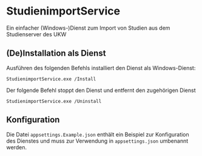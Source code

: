 # StudienimportService

Ein einfacher (Windows-)Dienst zum Import von Studien aus dem Studienserver des UKW

## (De)Installation als Dienst

Ausführen des folgenden Befehls installiert den Dienst als Windows-Dienst:

```
StudienimportService.exe /Install
```

Der folgende Befehl stoppt den Dienst und entfernt den zugehörigen Dienst

```
StudienimportService.exe /Uninstall
```

## Konfiguration

Die Datei `appsettings.Example.json` enthält ein Beispiel zur Konfiguration des Dienstes und muss zur Verwendung in `appsettings.json` umbenannt werden.